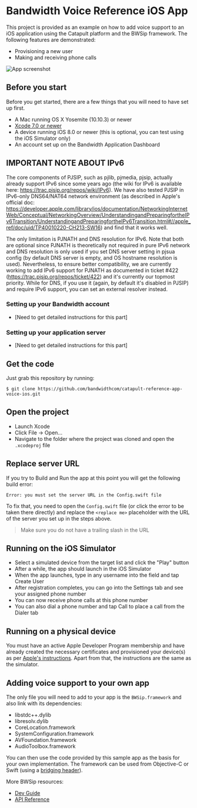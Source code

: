 # Bandwidth Voice Reference iOS App

This project is provided as an example on how to add voice support to an iOS application
using the Catapult platform and the BWSip framework. The following features are demonstrated:

* Provisioning a new user
* Making and receiving phone calls

![App screenshot](https://github.com/bandwidthcom/catapult-reference-app-voice-ios/blob/master/screenshot.png)

## Before you start
Before you get started, there are a few things that you will need to have set up first.

- A Mac running OS X Yosemite (10.10.3) or newer
- [Xcode 7.0 or newer](https://itunes.apple.com/us/app/xcode/id497799835?mt=12)
- A device running iOS 8.0 or newer (this is optional, you can test using the iOS Simulator only)
- An account set up on the Bandwidth Application Dashboard

## IMPORTANT NOTE ABOUT IPv6    

The core components of PJSIP, such as pjlib, pjmedia, pjsip, actually already support IPv6 since some years ago (the wiki for IPv6 is available here: https://trac.pjsip.org/repos/wiki/IPv6). We have also tested PJSIP in IPv6-only DNS64/NAT64 network environment (as described in Apple's official doc: https://developer.apple.com/library/ios/documentation/NetworkingInternetWeb/Conceptual/NetworkingOverview/UnderstandingandPreparingfortheIPv6Transition/UnderstandingandPreparingfortheIPv6Transition.html#//apple_ref/doc/uid/TP40010220-CH213-SW16) and find that it works well.

The only limitation is PJNATH and DNS resolution for IPv6. Note that both are optional since PJNATH is theoretically not required in pure IPv6 network and DNS resolution is only used if you set DNS server setting in pjsua config (by default DNS server is empty, and OS hostname resolution is used). Nevertheless, to ensure better compatibility, we are currently working to add IPv6 support for PJNATH as documented in ticket #422 (https://trac.pjsip.org/repos/ticket/422) and it's currently our topmost priority. While for DNS, if you use it (again, by default it's disabled in PJSIP) and require IPv6 support, you can set an external resolver instead.

### Setting up your Bandwidth account
- [Need to get detailed instructions for this part]

### Setting up your application server
- [Need to get detailed instructions for this part]

## Get the code
Just grab this repository by running:

    $ git clone https://github.com/bandwidthcom/catapult-reference-app-voice-ios.git

## Open the project
- Launch Xcode
- Click File -> Open...
- Navigate to the folder where the project was cloned and open the ```.xcodeproj``` file

## Replace server URL
If you try to Build and Run the app at this point you will get the following build error:

```
Error: you must set the server URL in the Config.swift file
```

To fix that, you need to open the ```Config.swift``` file (or click the error to be taken there
directly) and replace the ```<replace me>``` placeholder with the URL of the server you set up 
in the steps above.

> Make sure you do not have a trailing slash in the URL

## Running on the iOS Simulator
- Select a simulated device from the target list and click the "Play" button
- After a while, the app should launch in the iOS Simulator
- When the app launches, type in any username into the field and tap Create User
- After registration completes, you can go into the Settings tab and see your assigned phone number
- You can now receive phone calls at this phone number
- You can also dial a phone number and tap Call to place a call from the Dialer tab

## Running on a physical device
You must have an active Apple Developer Program membership and have already created the necessary 
certificates and provisioned your device(s) as per [Apple's instructions](https://developer.apple.com/library/ios/documentation/IDEs/Conceptual/AppStoreDistributionTutorial/Introduction/Introduction.html#//apple_ref/doc/uid/TP40013839). Apart from that, the instructions are the same
as the simulator.

## Adding voice support to your own app
The only file you will need to add to your app is the ```BWSip.framework``` and also link with 
its dependencies:

* libstdc++.dylib
* libresolv.dylib
* CoreLocation.framework
* SystemConfiguration.framework
* AVFoundation.framework
* AudioToolbox.framework

You can then use the code provided by this sample app as the basis for your own implementation. The 
framework can be used from Objective-C or Swift (using a [bridging header](https://developer.apple.com/library/ios/documentation/Swift/Conceptual/BuildingCocoaApps/MixandMatch.html#//apple_ref/doc/uid/TP40014216-CH10-XID_77)).

More BWSip resources:

* [Dev Guide](https://github.com/bandwidthcom/catapult-reference-app-voice-ios/blob/master/bwsip-dev-guide-ios.pdf)
* [API Reference](https://github.com/bandwidthcom/catapult-reference-app-voice-ios/blob/master/bwsip-api-ios.pdf)
